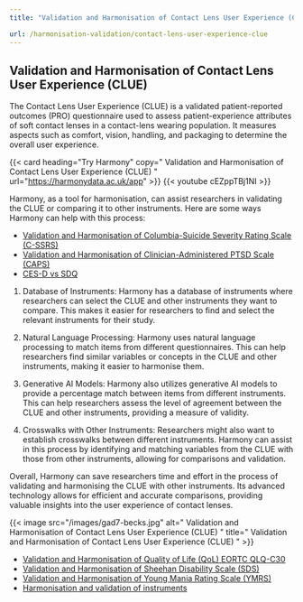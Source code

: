 ```yaml
---
title: "Validation and Harmonisation of Contact Lens User Experience (CLUE)"

url: /harmonisation-validation/contact-lens-user-experience-clue
---
```


## Validation and Harmonisation of Contact Lens User Experience (CLUE)

The Contact Lens User Experience (CLUE) is a validated patient-reported outcomes (PRO) questionnaire used to assess patient-experience attributes of soft contact lenses in a contact-lens wearing population. It measures aspects such as comfort, vision, handling, and packaging to determine the overall user experience.

{{< card heading="Try Harmony" copy=" Validation and Harmonisation of Contact Lens User Experience (CLUE) " url="https://harmonydata.ac.uk/app" >}}
{{< youtube cEZppTBj1NI >}}

Harmony, as a tool for harmonisation, can assist researchers in validating the CLUE or comparing it to other instruments. Here are some ways Harmony can help with this process:

* [Validation and Harmonisation of Columbia-Suicide Severity Rating Scale (C-SSRS)](/harmonisation-validation/columbia-suicide-severity-rating-scale-c-ssrs)
* [Validation and Harmonisation of Clinician-Administered PTSD Scale (CAPS)](/harmonisation-validation/clinician-administered-ptsd-scale-caps)
* [CES-D vs SDQ](/ces-d-vs-sdq)

1. Database of Instruments: Harmony has a database of instruments where researchers can select the CLUE and other instruments they want to compare. This makes it easier for researchers to find and select the relevant instruments for their study.

2. Natural Language Processing: Harmony uses natural language processing to match items from different questionnaires. This can help researchers find similar variables or concepts in the CLUE and other instruments, making it easier to harmonise them.

3. Generative AI Models: Harmony also utilizes generative AI models to provide a percentage match between items from different instruments. This can help researchers assess the level of agreement between the CLUE and other instruments, providing a measure of validity.

4. Crosswalks with Other Instruments: Researchers might also want to establish crosswalks between different instruments. Harmony can assist in this process by identifying and matching variables from the CLUE with those from other instruments, allowing for comparisons and validation.

Overall, Harmony can save researchers time and effort in the process of validating and harmonising the CLUE with other instruments. Its advanced technology allows for efficient and accurate comparisons, providing valuable insights into the user experience of contact lenses. 


{{< image src="/images/gad7-becks.jpg" alt=" Validation and Harmonisation of Contact Lens User Experience (CLUE) " title=" Validation and Harmonisation of Contact Lens User Experience (CLUE) " >}}









* [Validation and Harmonisation of Quality of Life (QoL) EORTC QLQ-C30](/harmonisation-validation/quality-of-life-qol-eortc-qlq-c30)
* [Validation and Harmonisation of Sheehan Disability Scale (SDS)](/harmonisation-validation/sheehan-disability-scale-sds)
* [Validation and Harmonisation of Young Mania Rating Scale (YMRS)](/harmonisation-validation/young-mania-rating-scale-ymrs)
* [Harmonisation and validation of instruments](/harmonisation-validation/)
